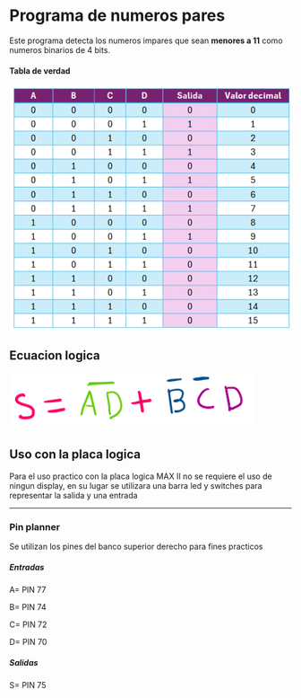 # Programa de numeros pares

Este programa detecta los numeros impares que sean **menores a 11** como numeros binarios de 4 bits.

#### Tabla de verdad
![alt text](<truth table.png>)

## Ecuacion logica
![alt text](<Logic equation.png>)

## Uso con la placa logica
Para el uso practico con la placa logica MAX II no se requiere el uso de ningun display, en su lugar se utilizara una barra led y switches para representar la salida y una entrada

---
### Pin planner
Se utilizan los pines del banco superior derecho para fines practicos

##### Entradas
A= PIN 77

B= PIN 74

C= PIN 72

D= PIN 70
##### Salidas
S= PIN 75
